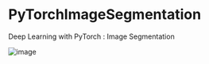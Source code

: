 # PyTorchImageSegmentation
Deep Learning with PyTorch : Image Segmentation 


![image](https://user-images.githubusercontent.com/48186387/225318114-4fca6c80-089e-4339-9d8f-e68aa1962a0f.png)
